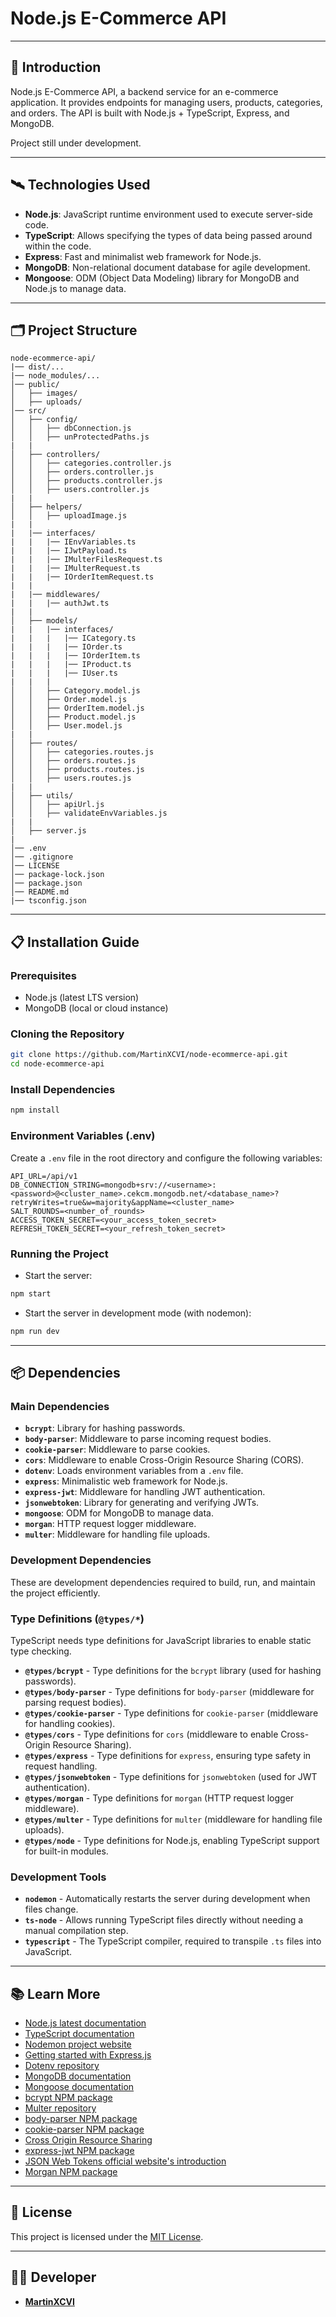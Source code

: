 # Node.js E-Commerce API
---

## 📄 Introduction

Node.js E-Commerce API, a backend service for an e-commerce application. It provides endpoints for managing users, products, categories, and orders. The API is built with Node.js + TypeScript, Express, and MongoDB.

Project still under development.

---

## 🛰️ Technologies Used

- **Node.js**: JavaScript runtime environment used to execute server-side code.
- **TypeScript**: Allows specifying the types of data being passed around within the code.
- **Express**: Fast and minimalist web framework for Node.js.
- **MongoDB**: Non-relational document database for agile development.
- **Mongoose**: ODM (Object Data Modeling) library for MongoDB and Node.js to manage data.
---

## 🗂️ Project Structure

```
node-ecommerce-api/
|── dist/...
|── node_modules/...
│── public/
│   ├── images/
│   ├── uploads/
│── src/
│   ├── config/
│   │   ├── dbConnection.js
│   │   ├── unProtectedPaths.js
|   |
│   ├── controllers/
│   │   ├── categories.controller.js
│   │   ├── orders.controller.js
│   │   ├── products.controller.js
│   │   ├── users.controller.js
|   |
│   ├── helpers/
│   │   ├── uploadImage.js
|   |
|   |── interfaces/
|   |   |── IEnvVariables.ts
|   |   |── IJwtPayload.ts
|   |   |── IMulterFilesRequest.ts
|   |   |── IMulterRequest.ts
|   |   |── IOrderItemRequest.ts
|   |
|   |── middlewares/
|   |   |── authJwt.ts
|   |
│   ├── models/
|   |   |── interfaces/
|   |   |   |── ICategory.ts
|   |   |   |── IOrder.ts
|   |   |   |── IOrderItem.ts
|   |   |   |── IProduct.ts
|   |   |   |── IUser.ts
|   |   |
│   │   ├── Category.model.js
│   │   ├── Order.model.js
│   │   ├── OrderItem.model.js
│   │   ├── Product.model.js
│   │   ├── User.model.js
|   |
│   ├── routes/
│   │   ├── categories.routes.js
│   │   ├── orders.routes.js
│   │   ├── products.routes.js
│   │   ├── users.routes.js
|   |
│   ├── utils/
│   │   ├── apiUrl.js
│   │   ├── validateEnvVariables.js
|   |
│   ├── server.js
|
│── .env
│── .gitignore
│── LICENSE
│── package-lock.json
│── package.json
│── README.md
|── tsconfig.json
```
---

## 📋 Installation Guide

### Prerequisites

- Node.js (latest LTS version)
- MongoDB (local or cloud instance)

### Cloning the Repository

```sh
git clone https://github.com/MartinXCVI/node-ecommerce-api.git
cd node-ecommerce-api
```

### Install Dependencies

```sh
npm install
```

### Environment Variables (.env)

Create a `.env` file in the root directory and configure the following variables:

```
API_URL=/api/v1
DB_CONNECTION_STRING=mongodb+srv://<username>:<password>@<cluster_name>.cekcm.mongodb.net/<database_name>?retryWrites=true&w=majority&appName=<cluster_name>
SALT_ROUNDS=<number_of_rounds>
ACCESS_TOKEN_SECRET=<your_access_token_secret>
REFRESH_TOKEN_SECRET=<your_refresh_token_secret>
```

### Running the Project

- Start the server:

```sh
npm start
```

- Start the server in development mode (with nodemon):

```sh
npm run dev
```
---

## 📦 Dependencies

### Main Dependencies

- **`bcrypt`**: Library for hashing passwords.
- **`body-parser`**: Middleware to parse incoming request bodies.
- **`cookie-parser`**: Middleware to parse cookies.
- **`cors`**: Middleware to enable Cross-Origin Resource Sharing (CORS).
- **`dotenv`**: Loads environment variables from a `.env` file.
- **`express`**: Minimalistic web framework for Node.js.
- **`express-jwt`**: Middleware for handling JWT authentication.
- **`jsonwebtoken`**: Library for generating and verifying JWTs.
- **`mongoose`**: ODM for MongoDB to manage data.
- **`morgan`**: HTTP request logger middleware.
- **`multer`**: Middleware for handling file uploads.

### Development Dependencies

These are development dependencies required to build, run, and maintain the project efficiently.

### Type Definitions (`@types/*`)

TypeScript needs type definitions for JavaScript libraries to enable static type checking.

- **`@types/bcrypt`** - Type definitions for the `bcrypt` library (used for hashing passwords).
- **`@types/body-parser`** - Type definitions for `body-parser` (middleware for parsing request bodies).
- **`@types/cookie-parser`** - Type definitions for `cookie-parser` (middleware for handling cookies).
- **`@types/cors`** - Type definitions for `cors` (middleware to enable Cross-Origin Resource Sharing).
- **`@types/express`** - Type definitions for `express`, ensuring type safety in request handling.
- **`@types/jsonwebtoken`** - Type definitions for `jsonwebtoken` (used for JWT authentication).
- **`@types/morgan`** - Type definitions for `morgan` (HTTP request logger middleware).
- **`@types/multer`** - Type definitions for `multer` (middleware for handling file uploads).
- **`@types/node`** - Type definitions for Node.js, enabling TypeScript support for built-in modules.

### Development Tools

- **`nodemon`** - Automatically restarts the server during development when files change.
- **`ts-node`** - Allows running TypeScript files directly without needing a manual compilation step.
- **`typescript`** - The TypeScript compiler, required to transpile `.ts` files into JavaScript.
---

## 📚 Learn More

- [Node.js latest documentation](https://nodejs.org/docs/latest/api/)
- [TypeScript documentation](https://www.typescriptlang.org/docs/)
- [Nodemon project website](https://nodemon.io/)
- [Getting started with Express.js](https://expressjs.com/en/starter/installing.html)
- [Dotenv repository](https://github.com/motdotla/dotenv#readme)
- [MongoDB documentation](https://www.mongodb.com/docs/)
- [Mongoose documentation](https://mongoosejs.com/docs/)
- [bcrypt NPM package](https://www.npmjs.com/package/bcrypt)
- [Multer repository](https://github.com/expressjs/multer)
- [body-parser NPM package ](https://www.npmjs.com/package/body-parser)
- [cookie-parser NPM package](https://www.npmjs.com/package/cookie-parser)
- [Cross Origin Resource Sharing](https://developer.mozilla.org/en-US/docs/Web/HTTP/CORS)
- [express-jwt NPM package](https://www.npmjs.com/package/express-jwt)
- [JSON Web Tokens official website's introduction](https://jwt.io/introduction)
- [Morgan NPM package](https://www.npmjs.com/package/morgan)
---

## 📜 License

This project is licensed under the [MIT License](LICENSE).

---

## 🧑‍💻 Developer

- [**MartinXCVI**](https://github.com/MartinXCVI)